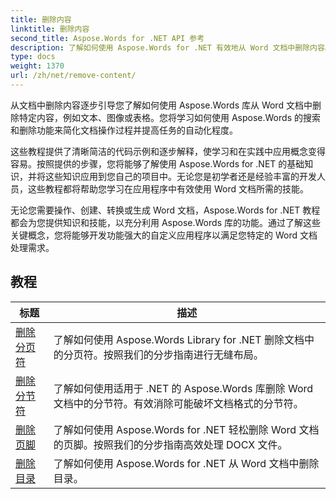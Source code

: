 ```yaml
---
title: 删除内容
linktitle: 删除内容
second_title: Aspose.Words for .NET API 参考
description: 了解如何使用 Aspose.Words for .NET 有效地从 Word 文档中删除内容。按照分步教程并使用 C# 代码示例来学习不同的内容删除技术。
type: docs
weight: 1370
url: /zh/net/remove-content/
---
```

从文档中删除内容逐步引导您了解如何使用 Aspose.Words 库从 Word 文档中删除特定内容，例如文本、图像或表格。您将学习如何使用 Aspose.Words 的搜索和删除功能来简化文档操作过程并提高任务的自动化程度。

这些教程提供了清晰简洁的代码示例和逐步解释，使学习和在实践中应用概念变得容易。按照提供的步骤，您将能够了解使用 Aspose.Words for .NET 的基础知识，并将这些知识应用到您自己的项目中。无论您是初学者还是经验丰富的开发人员，这些教程都将帮助您学习在应用程序中有效使用 Word 文档所需的技能。

无论您需要操作、创建、转换或生成 Word 文档，Aspose.Words for .NET 教程都会为您提供知识和技能，以充分利用 Aspose.Words 库的功能。通过了解这些关键概念，您将能够开发功能强大的自定义应用程序以满足您特定的 Word 文档处理需求。

 ## 教程
| 标题 | 描述 |
| --- | --- |
| [删除分页符](./remove-page-breaks/) | 了解如何使用 Aspose.Words Library for .NET 删除文档中的分页符。按照我们的分步指南进行无缝布局。 |
| [删除分节符](./remove-section-breaks/) | 了解如何使用适用于 .NET 的 Aspose.Words 库删除 Word 文档中的分节符。有效消除可能破坏文档格式的分节符。|
| [删除页脚](./remove-footers/) | 了解如何使用 Aspose.Words for .NET 轻松删除 Word 文档的页脚。按照我们的分步指南高效处理 DOCX 文件。 |
| [删除目录](./remove-table-of-contents/) | 了解如何使用 Aspose.Words for .NET 从 Word 文档中删除目录。 |